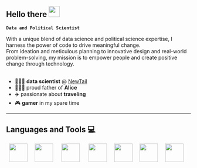 ## Hello there <img width='30' src="https://lumiere-a.akamaihd.net/v1/images/image_24de51ea.gif" /> 

**`Data and Political Scientist`**

With a unique blend of data science and political science expertise, I harness the power of code to drive meaningful change. <br>
From ideation and meticulous planning to innovative design and real-world problem-solving, my mission is to empower people and create positive change through technology. <br>
<br>
- 👨🏻‍💻 **data scientist** @ <a href="https://www.newtail.com.br/"> NewTail </a>
- 👨🏻‍🍼 proud father of **Alice**
- ✈️ passionate about **traveling**
- 🎮 **gamer** in my spare time

---

## Languages and Tools 💻
<div style="display: inline">
  &nbsp;&nbsp;<img width='50' height='50' src="https://cdn.jsdelivr.net/gh/devicons/devicon@latest/icons/python/python-plain-wordmark.svg" />&nbsp;&nbsp;
  &nbsp;&nbsp;<img width='50' height='50' src="https://cdn.jsdelivr.net/gh/devicons/devicon@latest/icons/pandas/pandas-original-wordmark.svg" />&nbsp;&nbsp;&nbsp;
  &nbsp;&nbsp;<img width='50' height='50' src="https://cdn.jsdelivr.net/gh/devicons/devicon@latest/icons/matplotlib/matplotlib-plain.svg" />&nbsp;&nbsp;&nbsp;
  &nbsp;&nbsp;<img width='50' height='50' src="https://cdn.jsdelivr.net/gh/devicons/devicon@latest/icons/scikitlearn/scikitlearn-original.svg" />&nbsp;&nbsp;
  &nbsp;&nbsp;<img width='50' height='50' src="https://cdn.jsdelivr.net/gh/devicons/devicon@latest/icons/tensorflow/tensorflow-original.svg" />&nbsp;&nbsp;
  &nbsp;&nbsp;<img width='50' height='50' src="https://cdn.jsdelivr.net/gh/devicons/devicon@latest/icons/keras/keras-original.svg" />&nbsp;&nbsp;
  &nbsp;&nbsp;<img width='50' height='50' src="https://cdn.jsdelivr.net/gh/devicons/devicon@latest/icons/sqlite/sqlite-original.svg" />&nbsp;&nbsp;&nbsp;
</div> 

<!--
**VictorCCVieira/VictorCCVieira** is a ✨ _special_ ✨ repository because its `README.md` (this file) appears on your GitHub profile.

Here are some ideas to get you started:

- 🔭 I’m currently working on ...
- 🌱 I’m currently learning ...
- 👯 I’m looking to collaborate on ...
- 🤔 I’m looking for help with ...
- 💬 Ask me about ...
- 📫 How to reach me: ...
- 😄 Pronouns: ...
- ⚡ Fun fact: ...
-->
